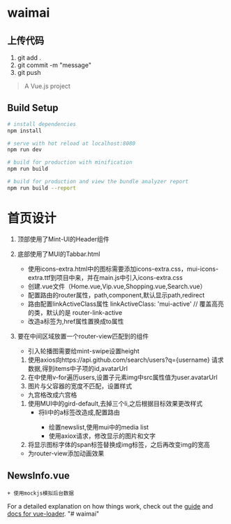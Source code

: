 # waimai

## 上传代码
1. git add .
2. git commit -m "message"
3. git push
> A Vue.js project

## Build Setup

``` bash
# install dependencies
npm install

# serve with hot reload at localhost:8080
npm run dev

# build for production with minification
npm run build

# build for production and view the bundle analyzer report
npm run build --report
```
# 首页设计
1. 顶部使用了Mint-UI的Header组件

2. 底部使用了MUI的Tabbar.html
   + 使用icons-extra.html中的图标需要添加icons-extra.css，mui-icons-extra.ttf到项目中来，并在main.js中引入icons-extra.css
   + 创建.vue文件（Home.vue,Vip.vue,Shopping.vue,Search.vue）
   + 配置路由的router属性，path,component,默认显示path,redirect
   + 路由配置linkActiveClass属性  linkActiveClass: 'mui-active' // 覆盖高亮的类，默认的是 router-link-active
   + 改造a标签为<router-link>,href属性置换成to属性

3. 要在中间区域放置一个router-view匹配到的组件
    
    + 引入轮播图需要给mint-swipe设置height
     1. 使用axios向https://api.github.com/search/users?q={username} 请求数据,得到items中子项的id,avatarUrl
     2. 在<mt-swipe-item>中使用v-for遍历users,设置子元素img中src属性值为user.avatarUrl
     3. 图片与父容器的宽度不匹配，设置样式
    + 九宫格改成六宫格
     1. 使用MUI中的gird-default,去掉三个li,之后根据目标效果更改样式
        + 将li中的a标签改造成<router-link>,配置路由
          + 绘置newslist,使用mui中的media list
          + 使用axiox请求，修改显示的图片和文字
     2. 将显示图标字体的span标签替换成img标签，之后再改变img的宽高
    + 为router-view添加动画效果 
    
## NewsInfo.vue
    + 使用mockjs模拟后台数据
For a detailed explanation on how things work, check out the [guide](http://vuejs-templates.github.io/webpack/) and [docs for vue-loader](http://vuejs.github.io/vue-loader).
"# waimai" 
